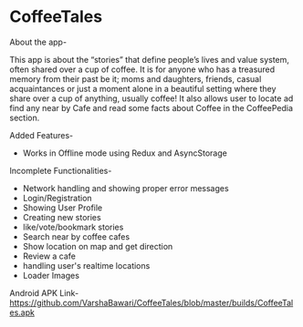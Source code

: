 # CoffeeTales
About the app-

This app is about the “stories” that define people’s lives and value system, often shared over a cup of coffee.
It is for anyone who has a treasured memory from their past be it; moms and daughters, friends, casual acquaintances
or just a moment alone in a beautiful setting where they share over a cup of anything, usually coffee! 
It also allows user to locate ad find any near by Cafe and read some facts about Coffee in the CoffeePedia section.

Added Features-
- Works in Offline mode using Redux and AsyncStorage

Incomplete Functionalities-
- Network handling and showing proper error messages
- Login/Registration
- Showing User Profile
- Creating new stories
- like/vote/bookmark stories
- Search near by coffee cafes
- Show location on map and get direction
- Review a cafe
- handling user's realtime locations
- Loader Images 

Android APK Link-
https://github.com/VarshaBawari/CoffeeTales/blob/master/builds/CoffeeTales.apk


